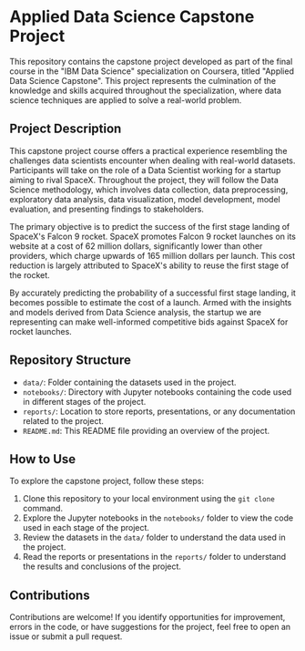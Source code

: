 # Applied Data Science Capstone Project

This repository contains the capstone project developed as part of the final course in the "IBM Data Science" specialization on Coursera, titled "Applied Data Science Capstone". This project represents the culmination of the knowledge and skills acquired throughout the specialization, where data science techniques are applied to solve a real-world problem.

## Project Description

This capstone project course offers a practical experience resembling the challenges data scientists encounter when dealing with real-world datasets. Participants will take on the role of a Data Scientist working for a startup aiming to rival SpaceX. Throughout the project, they will follow the Data Science methodology, which involves data collection, data preprocessing, exploratory data analysis, data visualization, model development, model evaluation, and presenting findings to stakeholders.

The primary objective is to predict the success of the first stage landing of SpaceX's Falcon 9 rocket. SpaceX promotes Falcon 9 rocket launches on its website at a cost of 62 million dollars, significantly lower than other providers, which charge upwards of 165 million dollars per launch. This cost reduction is largely attributed to SpaceX's ability to reuse the first stage of the rocket.

By accurately predicting the probability of a successful first stage landing, it becomes possible to estimate the cost of a launch. Armed with the insights and models derived from Data Science analysis, the startup we are representing can make well-informed competitive bids against SpaceX for rocket launches.

## Repository Structure

- `data/`: Folder containing the datasets used in the project.
- `notebooks/`: Directory with Jupyter notebooks containing the code used in different stages of the project.
- `reports/`: Location to store reports, presentations, or any documentation related to the project.
- `README.md`: This README file providing an overview of the project.

## How to Use

To explore the capstone project, follow these steps:

1. Clone this repository to your local environment using the `git clone` command.
2. Explore the Jupyter notebooks in the `notebooks/` folder to view the code used in each stage of the project.
3. Review the datasets in the `data/` folder to understand the data used in the project.
4. Read the reports or presentations in the `reports/` folder to understand the results and conclusions of the project.

## Contributions

Contributions are welcome! If you identify opportunities for improvement, errors in the code, or have suggestions for the project, feel free to open an issue or submit a pull request.
